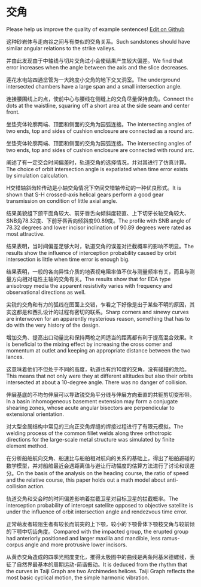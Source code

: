 # 交角

Please help us improve the quality of example sentences! [Edit on Github](https://github.com/jiyushe/jiyu-example-sentence-source/blob/main/chinese/jiaojiao.md)

<p><span class="chinese">这种砂岩体与走向谷之间与有类似的交角关系。</span><span class="english">Such sandstones should have similar angular relations to the strike valleys.</span></p>

<p><span class="chinese">并由此发现由于中轴线与切片交角过小会使结果产生较大偏差。</span><span class="english">We find that error increases when the angle between the axis and the slice decreases.</span></p>

<p><span class="chinese">莲花水电站四通岔管为一大跨度小交角的地下交叉洞室。</span><span class="english">The underground intersected chambers have a large span and a small intersection angle.</span></p>

<p><span class="chinese">连接腰围线上的点，使前中心与腰线在侧缝上的交角尽量保持直角。</span><span class="english">Connect the dots at the waistline, squaring off a short area at the side seam and center front.</span></p>

<p><span class="chinese">坐垫壳体轮廓两端、顶面和侧面的交角为园弧连接。</span><span class="english">The intersecting angles of two ends, top and sides of cushion enclosure are connected as a round arc.</span></p>

<p><span class="chinese">坐垫壳体轮廓两端、顶面和侧面的交角为园弧连接。</span><span class="english">The intersecting angles of two ends, top and sides of cushion enclosure are connected with round arc.</span></p>

<p><span class="chinese">阐述了有一定交会时间偏差时，轨道交角的选择情况，并对其进行了仿真计算。</span><span class="english">The choice of orbit intersection angle is expatiated when time error exists by simulation calculation.</span></p>

<p><span class="chinese">H交错轴斜齿轮传动是小轴交角情况下空间交错轴传动的一种优良形式。</span><span class="english">It is shown that S-H crossed-axis helical gears perform a good gear transmission on condition of little axial angle.</span></p>

<p><span class="chinese">结果美貌组下颌平面角较大、前牙唇舌向倾斜度较直、上下切牙长轴交角较大、SNB角78.32度、下前牙唇舌向倾斜度90.89度。</span><span class="english">The profile with SNB angle of 78.32 degrees and lower incisor inclination of 90.89 degrees were rated as most attractive.</span></p>

<p><span class="chinese">结果表明，当时间偏差足够大时，轨道交角的误差对拦截概率的影响不明显。</span><span class="english">The results show the influence of interception probability caused by orbit intersection is little when time error is enough big.</span></p>

<p><span class="chinese">结果表明，一般的各向异性介质的地表视电阻率值不仅与测量频率有关，而且与测量方向相对电性主轴的交角有关。</span><span class="english">The results show that for EDA type anisotropy media the apparent resistivity varies with frequency and observational directions as well.</span></p>

<p><span class="chinese">尖锐的交角和有力的弧线在图面上交错，乍看之下好像是出于某些不明的原因，其实这都是和西扎设计的过程有密切的联系。</span><span class="english">Sharp corners and sinewy curves are interwoven for an apparently mysterious reason, something that has to do with the very history of the design.</span></p>

<p><span class="chinese">增加交角、提高出口动量比和保持两枪之间适当的距离都有利于提高混合效果。</span><span class="english">It is beneficial to the mixing effect by increasing the cross comer and momentum at outlet and keeping an appropriate distance between the two lances.</span></p>

<p><span class="chinese">这意味着他们不但处于不同的高度，轨道也有约10度的交角，没有碰撞的危险。</span><span class="english">This means that not only were they at different altitudes but also their orbits intersected at about a 10-degree angle. There was no danger of collision.</span></p>

<p><span class="chinese">伸展基底的不均匀伸展可以导致锐交角平分线与伸展方向垂直的共轭剪切变形带。</span><span class="english">In a basin inhomogeneous basement extension may form a conjugate shearing zones, whose acute angular bisectors are perpendicular to extensional orientation.</span></p>

<p><span class="chinese">对大型金属结构中常见的三向正交角焊缝的焊接过程进行了有限元模拟。</span><span class="english">The welding process of the common fillet welds along three orthotropic directions for the large-scale metal structure was simulated by finite element method.</span></p>

<p><span class="chinese">在分析船舶航向交角、船速比与船舶相对航向的关系的基础上，得出了船舶避碰的数学模型，并对船舶最近会遇距离值与避让行动幅度的估算方法进行了讨论和误差分。</span><span class="english">On the basis of the analysis on the heading course, the ratio of speed and the relative course, this paper holds out a math model about anti-collision action.</span></p>

<p><span class="chinese">轨道交角和交会时的时间偏差影响着拦截卫星对目标卫星的拦截概率。</span><span class="english">The interception probability of intercept satellite opposed to objective satellite is under the influence of orbit intersection angle and rendezvous time error.</span></p>

<p><span class="chinese">正常萌发者较阻生者有较长而前突的上下颚，较小的下颚骨体下颚枝交角与较前倾的下颚中切齿角度。</span><span class="english">Compared with the impacted group, the erupted group had anteriorly positioned and larger maxilla and mandible, less ramus-corpus angle and more protrusive lower incisors.</span></p>

<p><span class="chinese">从黄赤交角造成的四季光照度变化，推得太极图中的曲线是两条阿基米德螺线，表征了自然界最基本的周期运动-简谐振动。</span><span class="english">It is deduced from the rhythm that the curves in Taiji Graph are two Archimedes helices. Taiji Graph reflects the most basic cyclical motion, the simple harmonic vibration.</span></p>


